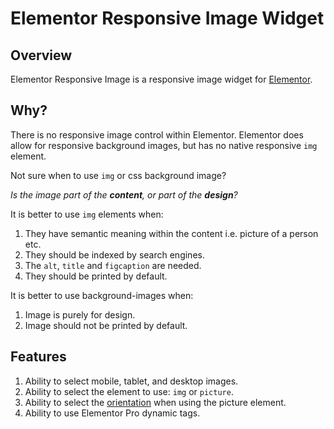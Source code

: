 # Elementor Responsive Image Widget
## Overview
Elementor Responsive Image is a responsive image widget for [Elementor](https://elementor.com).

## Why?
There is no responsive image control within Elementor. Elementor does allow for responsive background images, but has no native responsive `img` element.

Not sure when to use `img` or css background image? 

*Is the image part of the **content**, or part of the **design**?*

It is better to use `img` elements when:
1. They have semantic meaning within the content i.e. picture of a person etc.
2. They should be indexed by search engines.
3. The `alt`, `title` and `figcaption` are needed.
4. They should be printed by default.

It is better to use background-images when:
1. Image is purely for design.
2. Image should not be printed by default.

## Features
1. Ability to select mobile, tablet, and desktop images.
2. Ability to select the element to use: `img` or `picture`.
3. Ability to select the [orientation](https://developer.mozilla.org/en-US/docs/Web/CSS/@media/orientation) when using the picture element.
4. Ability to use Elementor Pro dynamic tags.


